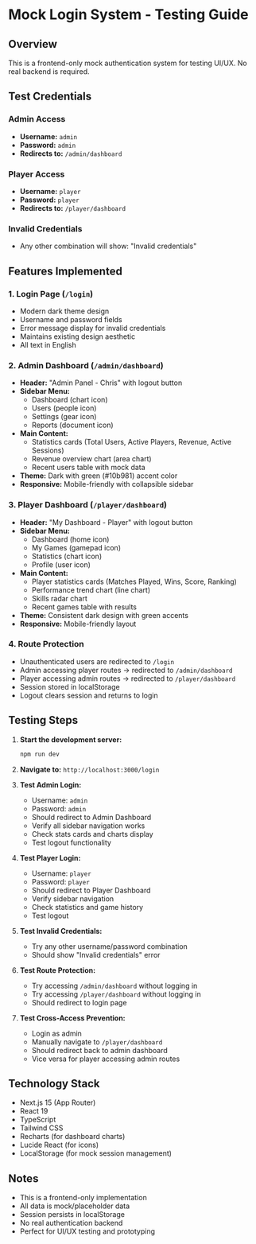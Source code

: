 # Mock Login System - Testing Guide

## Overview
This is a frontend-only mock authentication system for testing UI/UX. No real backend is required.

## Test Credentials

### Admin Access
- **Username:** `admin`
- **Password:** `admin`
- **Redirects to:** `/admin/dashboard`

### Player Access
- **Username:** `player`
- **Password:** `player`
- **Redirects to:** `/player/dashboard`

### Invalid Credentials
- Any other combination will show: "Invalid credentials"

## Features Implemented

### 1. Login Page (`/login`)
- Modern dark theme design
- Username and password fields
- Error message display for invalid credentials
- Maintains existing design aesthetic
- All text in English

### 2. Admin Dashboard (`/admin/dashboard`)
- **Header:** "Admin Panel - Chris" with logout button
- **Sidebar Menu:**
  - Dashboard (chart icon)
  - Users (people icon)
  - Settings (gear icon)
  - Reports (document icon)
- **Main Content:**
  - Statistics cards (Total Users, Active Players, Revenue, Active Sessions)
  - Revenue overview chart (area chart)
  - Recent users table with mock data
- **Theme:** Dark with green (#10b981) accent color
- **Responsive:** Mobile-friendly with collapsible sidebar

### 3. Player Dashboard (`/player/dashboard`)
- **Header:** "My Dashboard - Player" with logout button
- **Sidebar Menu:**
  - Dashboard (home icon)
  - My Games (gamepad icon)
  - Statistics (chart icon)
  - Profile (user icon)
- **Main Content:**
  - Player statistics cards (Matches Played, Wins, Score, Ranking)
  - Performance trend chart (line chart)
  - Skills radar chart
  - Recent games table with results
- **Theme:** Consistent dark design with green accents
- **Responsive:** Mobile-friendly layout

### 4. Route Protection
- Unauthenticated users are redirected to `/login`
- Admin accessing player routes → redirected to `/admin/dashboard`
- Player accessing admin routes → redirected to `/player/dashboard`
- Session stored in localStorage
- Logout clears session and returns to login

## Testing Steps

1. **Start the development server:**
   ```bash
   npm run dev
   ```

2. **Navigate to:** `http://localhost:3000/login`

3. **Test Admin Login:**
   - Username: `admin`
   - Password: `admin`
   - Should redirect to Admin Dashboard
   - Verify all sidebar navigation works
   - Check stats cards and charts display
   - Test logout functionality

4. **Test Player Login:**
   - Username: `player`
   - Password: `player`
   - Should redirect to Player Dashboard
   - Verify sidebar navigation
   - Check statistics and game history
   - Test logout

5. **Test Invalid Credentials:**
   - Try any other username/password combination
   - Should show "Invalid credentials" error

6. **Test Route Protection:**
   - Try accessing `/admin/dashboard` without logging in
   - Try accessing `/player/dashboard` without logging in
   - Should redirect to login page

7. **Test Cross-Access Prevention:**
   - Login as admin
   - Manually navigate to `/player/dashboard`
   - Should redirect back to admin dashboard
   - Vice versa for player accessing admin routes

## Technology Stack
- Next.js 15 (App Router)
- React 19
- TypeScript
- Tailwind CSS
- Recharts (for dashboard charts)
- Lucide React (for icons)
- LocalStorage (for mock session management)

## Notes
- This is a frontend-only implementation
- All data is mock/placeholder data
- Session persists in localStorage
- No real authentication backend
- Perfect for UI/UX testing and prototyping


